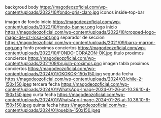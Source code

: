 backgroud body
https://magodeozoficial.com/wp-content/uploads/2022/10/fondo-gris-claro.jpg
iconos inside-top-bar

imagen de fondo inicio
https://magodeozoficial.com/wp-content/uploads/2022/10/fondo-banner.png
logo inicio
https://magodeozoficial.com/wp-content/uploads/2022/10/cropped-logo-mago-de-oz-rosa-opt.png
separador de seccion
https://magodeozoficial.com/wp-content/uploads/2021/09/barra-marron-png.png
fonfo proximos conciertos
https://magodeozoficial.com/wp-content/uploads/2022/10/FONDO-CORAZON-OK.jpg
titulo proximos conciertos
https://magodeozoficial.com/wp-content/uploads/2021/09/brujula-proximos.png
imagen tabla proximos conciertos
https://magodeozoficial.com/wp-content/uploads/2024/01/OKOKOK-150x150.jpg
segunda fecha
https://magodeozoficial.com/wp-content/uploads/2024/03/chile-2-150x150.jpeg
tercera fecha
https://magodeozoficial.com/wp-content/uploads/2024/01/WhatsApp-Image-2024-01-26-at-10.36.10-4-150x150.jpeg
curta fecha
https://magodeozoficial.com/wp-content/uploads/2024/01/WhatsApp-Image-2024-01-26-at-10.36.10-6-150x150.jpeg
quinta fecha
https://magodeozoficial.com/wp-content/uploads/2024/01/puebla-150x150.jpeg